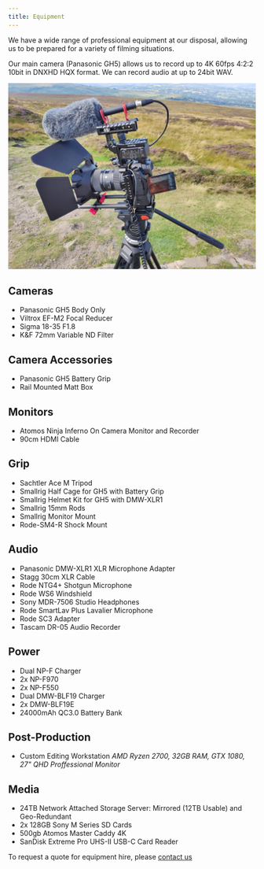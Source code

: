 ```yaml
---
title: Equipment
---
```


We have a wide range of professional equipment at our disposal, allowing us to be prepared for a variety of filming situations.

Our main camera (Panasonic GH5) allows us to record up to 4K 60fps 4:2:2 10bit in DNXHD HQX format. We can record audio at up to 24bit WAV.

![GH5 Rig](/media/equipment/rig1.jpg "GH5 Rig")


## Cameras
* Panasonic GH5 Body Only
* Viltrox EF-M2 Focal Reducer
* Sigma 18-35 F1.8
* K&F 72mm Variable ND Filter

## Camera Accessories
* Panasonic GH5 Battery Grip
* Rail Mounted Matt Box

## Monitors
* Atomos Ninja Inferno On Camera Monitor and Recorder
* 90cm HDMI Cable

## Grip
* Sachtler Ace M Tripod
* Smallrig Half Cage for GH5 with Battery Grip
* Smallrig Helmet Kit for GH5 with DMW-XLR1
* Smallrig 15mm Rods
* Smallrig Monitor Mount
* Rode-SM4-R Shock Mount

## Audio
* Panasonic DMW-XLR1 XLR Microphone Adapter
* Stagg 30cm XLR Cable
* Rode NTG4+ Shotgun Microphone
* Rode WS6 Windshield
* Sony MDR-7506 Studio Headphones
* Rode SmartLav Plus Lavalier Microphone
* Rode SC3 Adapter
* Tascam DR-05 Audio Recorder

## Power
* Dual NP-F Charger
* 2x NP-F970
* 2x NP-F550
* Dual DMW-BLF19 Charger
* 2x DMW-BLF19E
* 24000mAh QC3.0 Battery Bank

## Post-Production
* Custom Editing Workstation
  *AMD Ryzen 2700, 32GB RAM, GTX 1080, 27" QHD Proffessional Monitor*

## Media
* 24TB Network Attached Storage Server: Mirrored (12TB Usable) and Geo-Redundant
* 2x 128GB Sony M Series SD Cards
* 500gb Atomos Master Caddy 4K
* SanDisk Extreme Pro UHS-II USB-C Card Reader

To request a quote for equipment hire, please [contact us](http://swan.media/contact)
